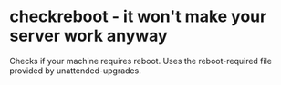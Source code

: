 checkreboot - it won't make your server work anyway
===================================================
Checks if your machine requires reboot. Uses the reboot-required file provided
by unattended-upgrades.
